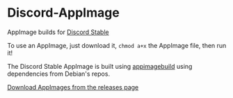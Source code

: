 # Discord-AppImage
AppImage builds for [Discord Stable](https://discordapp.com)

To use an AppImage, just download it, `chmod a+x` the AppImage file, then run it!

The Discord Stable AppImage is built using [appimagebuild](https://github.com/simoniz0r/AppImages) using dependencies from Debian's repos.

[Download AppImages from the releases page](https://github.com/simoniz0r/Discord-AppImage/releases)

